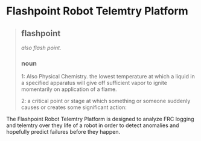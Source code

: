 # Flashpoint Robot Telemtry Platform

> ## flashpoint
> *also flash point.*
> ### noun
> 1: Also Physical Chemistry. the lowest temperature at which a liquid in a specified apparatus will give off sufficient vapor to ignite momentarily on application of a flame.
> 
> 2: a critical point or stage at which something or someone suddenly causes or creates some significant action:


The Flashpoint Robot Telemtry Platform is designed to analyze FRC logging and telemtry over they life of a robot in order to detect anomalies and hopefully predict failures before they happen.